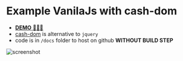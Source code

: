 # Example VanilaJs with cash-dom

- [**DEMO** 🎉🎉🎉](https://krist7599555.github.io/example-vanilla-cash-dom/)
- [cash-dom](https://www.npmjs.com/package/cash-dom) is alternative to `jquery`
- code is in `/docs` folder to host on github **WITHOUT BUILD STEP**

![screenshot](https://i.imgur.com/K15XJud.png)
